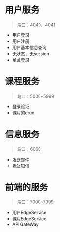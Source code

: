 # 用户服务

> 端口：4040、4041

- 用户登录
- 用户注册
- 用户基本信息查询
- 无状态，无session
- 单点登录

# 课程服务

> 端口：5000~5999

- 登录验证
- 课程的crud

# 信息服务

> 端口：6060

- 发送邮件
- 发送短信

# 前端的服务

> 端口：7000~7999

- 用户EdgeService
- 课程EdgeService
- API GateWay

